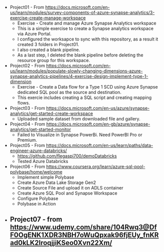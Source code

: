 - Project01 - From https://docs.microsoft.com/en-us/learn/modules/survey-components-of-azure-synapse-analytics/3-exercise-create-manage-workspace
  - Exercise - Create and manage Azure Synapse Analytics workspace
  - This is a simple exercise to create a Synapse analytics workspace via Azure Portal.
  - I configured the worksapce to sync with this repository, as a result it created 3 folders in Project01. 
  - I also created a blank pipeline. 
  - As a last step, I deleted the blank pipeline before deleting the resource group for this workspace. 
- Project02 - From https://docs.microsoft.com/en-us/learn/modules/populate-slowly-changing-dimensions-azure-synapse-analytics-pipelines/4-exercise-design-implement-type-1-dimension
  - Exercise - Create a Data flow for a Type 1 SCD using Azure Synapse dedicated SQL pool as the source and destination.
  - This exercie includes creating a SQL script and creating mapping flows.
- Project03 - From https://docs.microsoft.com/en-us/azure/synapse-analytics/get-started-create-workspace
  - Uploaded sample dataset from downloaded file and gallery.
- Project04 - From https://docs.microsoft.com/en-gb/azure/synapse-analytics/get-started-monitor
  - Failed to Visualize in Synapse PowerBi. Need PowerBI Pro or Premium.
- Project05 - From https://docs.microsoft.com/en-us/learn/paths/data-engineer-azure-databricks/
  - https://github.com/flegaspi700/demoDatabricks
  - Tested Azure Databricks
- Project06 - From https://www.coursera.org/learn/azure-sql-pool-polybase/home/welcome 
  - Implement simple Polybase
  - Create Azure Data Lake Storage Gen2
  - Create Source File and upload it on ADLS container
  - Create Azure SQL Pool and Synapse Workspace
  - Configure Polybase
  - Polybase in Action
- Project07 - from https://www.udemy.com/share/104Rwq3@DfF0OgENK1XDR3NBH7oWuQpxak96fjEUy_fnKRad0kLK2IroqjjiKSeo0Xvn22Xm/
  - 
